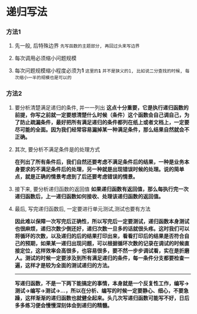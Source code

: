 # 递归写法

### 方法1
1. 先一般, 后特殊边界
   `先写函数的主题部分, 再回过头来写边界`

2. 每次调用必须缩小问题规模
3. 每次问题规模缩小程度必须为**1**
   `这里的`**`1`** `并不是狭义的1, 比如说二分查找的时候, 每次缩小一半的规模也是可以的`

### 方法2
1. 要分析清楚满足递归的条件, 并一一列出
   **这点十分重要，它是执行递归函数的前提，你写之前就一定要想清楚什么时候（条件）这个函数会自己调自己，为了防止疏漏条件，最好把所有满足递归的条件都列在纸上或者文档上，一定要尽可能的全面。因为我们经常容易漏掉某一种满足条件，那么结果自然就会不正确。**

2. 其次, 要分析不满足条件是的处理方式

   **在列出了所有条件后，我们自然还要考虑不满足条件后的结果，一种是业务本身要求的不满足条件后的处理，另一种就是出现错误时候的处理。说的简单点，就是正确的情景考虑到了后还要考虑错误的情景。**

3. 接下来, 要分析递归函数的返回值
    **如果递归函数有返回值，那么每执行完一次递归函数后，上一递归函数如何接收、处理该递归函数的返回值。**

4. 最后, 写完递归函数后, 一定要进行单元测试,测试也要有方法

   **因此难以保障一次写完后正确性，所以写完后一定要测试，递归函数本身测试也很麻烦，递归次数少倒还好，递归次数一旦多的话就很头疼。这时我们可以将循环的次数，以及递归的后的结果打印出来，看看打印后的结果是否符合自己的预期，如果某一递归出现问题，可以根据循环次数的记录在调试的时候直接定位，这样效率会高很多，也容易很多，要不然一步步调试看，实在是折磨人。测试的时候一定要涉及到所有满足递归的条件，每一条件分支都要检查一遍，这样才是较为全面的测试递归的方法。**

   ---

    **写递归函数，不是一下两下能搞定的事情，本身就是一个反复性工作，编写→测试→编写→测试→...，所以在分析、编写的时候一定要静心、细心，不要急躁，这样渐渐的递归函数也就健全起来。头几次写递归函数可能写不好，日后多多练习便会慢慢深刻体会到递归的精髓。**
